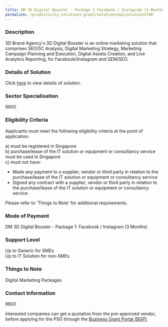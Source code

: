 ```yaml
---
title: DM 3D Digital Booster - Package 1 Facebook / Instagram (3 Months)
permalink: /productivity-solutions-grant/solutionrepo/solution2740
---
```


### Description

3D Brand Agency's 3D Digital Booster is an online marketing solution that comprises SEO/5C Analysis, Digital Marketing Strategy, Marketing Campaign Planning and Execution, Digital Assets Creation, and Live Analytics Reporting, for Facebook/Instagram and SEM/SEO.

### Details of Solution

Click <a href='3D BRAND AGENCY PTE LTD' target='_blank' rel='noopener'>here</a> to view details of solution.

### Sector Specialisation

 9600 

### Eligibility Criteria

Applicants must meet the following eligibility criteria at the point of application:

a) must be registered in Singapore <br>
b) purchase/lease of the IT solution or equipment or consultancy service must be used in Singapore <br>
c) must not have:
- Made any payment to a supplier, vendor or third party in relation to the purchase/lease of the IT solution or equipment or consultancy service
- Signed any contract with a supplier, vendor or third party in relation to the purchase/lease of the IT solution or equipment or consultancy service

Please refer to 'Things to Note' for additional requirements.

### Mode of Payment
DM 3D Digital Booster - Package 1: Facebook / Instagram (3 Months)

### Support Level
Up to Generic for SMEs <br>
Up to IT Solution for non-SMEs

### Things to Note
Digital Marketing Packages

### Contact Information
9600

Interested companies can get a quotation from the pre-approved vendor, before applying for the PSG through the <a target='_blank' rel='noopener' href='https://www.businessgrants.gov.sg/'>Business Grant Portal (BGP)</a>.
